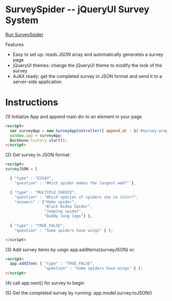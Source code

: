 SurveySpider -- jQueryUI Survey System
======================================

[Run SurveySpider](http://sntx.github.com/SurveySpider/)


Features

  - Easy to set up: reads JSON array and automatically generates a survey page
  - jQueryUI themes: change the jQueryUI theme to modify the look of the survey
  - AJAX ready: get the completed survey in JSON format and send it to a server-side application


Instructions
============

(1) Initialize App and append main div to an element in your page

```html
<script>
  var surveyApp = new SurveyAppController({ append_at : $('#survey-wrapper') });
  window.app = surveyApp;
  Backbone.history.start();
</script>
```


(2) Get survey in JSON format:

```html
<script>
surveyJSON = [

  { "type" : "ESSAY",
    "question" : "Which spider makes the largest web?" },

  { "type" : "MULTIPLE_CHOICE",
    "question" : "Which species of spiders see in color?",
    "answers" : ["Hobo spider",
                 "Black Widow Spider",
                 "Jumping spider",
                 "Daddy long legs"] },
    
  { "type" : "TRUE_FALSE",
    "question" : "Some spiders have wings" } ];

</script>
```

(3) Add survey items by usign app.addItems(surveyJSON) or:

```html
<script>
  app.addItem( { "type" : "TRUE_FALSE",
                 "question" : "Some spiders have wings" } );
</script>
```

(4) call app.next() for survey to begin

(5) Get the completed survey by running: app.model.survey.toJSON()
